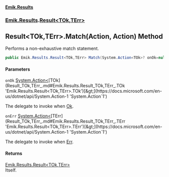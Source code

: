 #### [Emik.Results](index.md 'index')
### [Emik.Results](Emik.Results.md 'Emik.Results').[Result&lt;TOk,TErr&gt;](Result_TOk,TErr_.md 'Emik.Results.Result<TOk,TErr>')

## Result<TOk,TErr>.Match(Action<TOk>, Action<TErr>) Method

Performs a non-exhaustive match statement.

```csharp
public Emik.Results.Result<TOk,TErr> Match(System.Action<TOk>? onOk=null, System.Action<TErr>? onErr=null);
```
#### Parameters

<a name='Emik.Results.Result_TOk,TErr_.Match(System.Action_TOk_,System.Action_TErr_).onOk'></a>

`onOk` [System.Action&lt;](https://docs.microsoft.com/en-us/dotnet/api/System.Action-1 'System.Action`1')[TOk](Result_TOk,TErr_.md#Emik.Results.Result_TOk,TErr_.TOk 'Emik.Results.Result<TOk,TErr>.TOk')[&gt;](https://docs.microsoft.com/en-us/dotnet/api/System.Action-1 'System.Action`1')

The delegate to invoke when [Ok](Result_TOk,TErr_.Ok().md 'Emik.Results.Result<TOk,TErr>.Ok').

<a name='Emik.Results.Result_TOk,TErr_.Match(System.Action_TOk_,System.Action_TErr_).onErr'></a>

`onErr` [System.Action&lt;](https://docs.microsoft.com/en-us/dotnet/api/System.Action-1 'System.Action`1')[TErr](Result_TOk,TErr_.md#Emik.Results.Result_TOk,TErr_.TErr 'Emik.Results.Result<TOk,TErr>.TErr')[&gt;](https://docs.microsoft.com/en-us/dotnet/api/System.Action-1 'System.Action`1')

The delegate to invoke when [Err](Result_TOk,TErr_.Err().md 'Emik.Results.Result<TOk,TErr>.Err').

#### Returns
[Emik.Results.Result&lt;](Result_TOk,TErr_.md 'Emik.Results.Result<TOk,TErr>')[TOk](Result_TOk,TErr_.md#Emik.Results.Result_TOk,TErr_.TOk 'Emik.Results.Result<TOk,TErr>.TOk')[,](Result_TOk,TErr_.md 'Emik.Results.Result<TOk,TErr>')[TErr](Result_TOk,TErr_.md#Emik.Results.Result_TOk,TErr_.TErr 'Emik.Results.Result<TOk,TErr>.TErr')[&gt;](Result_TOk,TErr_.md 'Emik.Results.Result<TOk,TErr>')  
Itself.